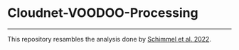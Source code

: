 # Cloudnet-VOODOO-Processing

---

This repository resambles the analysis done by [Schimmel et al. 2022](https://amt.copernicus.org/articles/15/5343/2022/).

